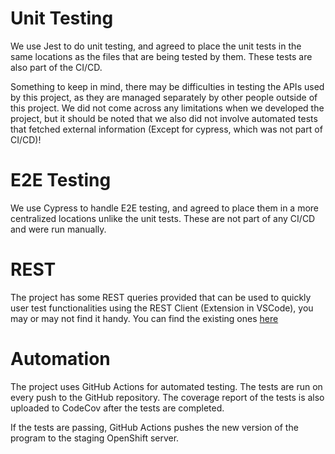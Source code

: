 # Unit Testing

We use Jest to do unit testing, and agreed to place the unit tests in the same locations as the files that are being tested by them. These tests are also part of the CI/CD.

Something to keep in mind, there may be difficulties in testing the APIs used by this project, as they are managed separately by other people outside of this project. We did not come across any limitations when we developed the project, but it should be noted that we also did not involve automated tests that fetched external information (Except for cypress, which was not part of CI/CD)!

# E2E Testing

We use Cypress to handle E2E testing, and agreed to place them in a more centralized locations unlike the unit tests. These are not part of any CI/CD and were run manually.

# REST

The project has some REST queries provided that can be used to quickly user test functionalities using the REST Client (Extension in VSCode), you may or may not find it handy. You can find the existing ones [here](https://github.com/Kurssiesitieto/kurssiesitieto-ohtuprojekti/tree/main/rest)

# Automation

The project uses GitHub Actions for automated testing. The tests are run on every push to the GitHub repository. The coverage report of the tests is also uploaded to CodeCov after the tests are completed.

If the tests are passing, GitHub Actions pushes the new version of the program to the staging OpenShift server.
